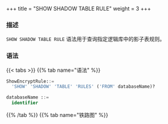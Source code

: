 +++
title = "SHOW SHADOW TABLE RULE"
weight = 3
+++

### 描述

`SHOW SHADOW TABLE RULE` 语法用于查询指定逻辑库中的影子表规则。

### 语法

{{< tabs >}}
{{% tab name="语法" %}}
```sql
ShowEncryptRule::=
  'SHOW' 'SHADOW' 'TABLE' 'RULES' ('FROM' databaseName)?

databaseName ::=
  identifier
```
{{% /tab %}}
{{% tab name="铁路图" %}}
<iframe frameborder="0" name="diagram" id="diagram" width="100%" height="100%"></iframe>
{{% /tab %}}
{{< /tabs >}}

### 补充说明

- 未指定 `databaseName` 时，默认是当前使用的 `DATABASE`。 如果也未使用 `DATABASE` 则会提示 `No database selected`。

### 返回值说明

| 列                     | 说明     |
|-----------------------|--------|
| shadow_table          | 影子表    |
| shadow_algorithm_name | 影子算法名称 |

### 示例

- 查询指定逻辑库中的影子表规则

```sql
SHOW SHADOW TABLE RULES FROM shadow_db;
```

```sql
mysql> SHOW SHADOW TABLE RULES FROM shadow_db;
+--------------+-------------------------------------------------------+
| shadow_table | shadow_algorithm_name                                 |
+--------------+-------------------------------------------------------+
| t_order_item | shadow_rule_t_order_item_value_match                  |
| t_order      | sql_hint_algorithm,shadow_rule_t_order_regex_match |
+--------------+-------------------------------------------------------+
2 rows in set (0.00 sec)
```

- 查询当前逻辑库中的影子表规则

```sql
SHOW SHADOW TABLE RULES;
```

```sql
mysql> SHOW SHADOW TABLE RULES;
+--------------+-------------------------------------------------------+
| shadow_table | shadow_algorithm_name                                 |
+--------------+-------------------------------------------------------+
| t_order_item | shadow_rule_t_order_item_value_match                  |
| t_order      | sql_hint_algorithm,shadow_rule_t_order_regex_match |
+--------------+-------------------------------------------------------+
2 rows in set (0.01 sec)
```

### 保留字

`SHOW`、`SHADOW`、`TABLE`、`RULES`、`FROM`

### 相关链接

- [保留字](/cn/user-manual/shardingsphere-proxy/distsql/syntax/reserved-word/)

